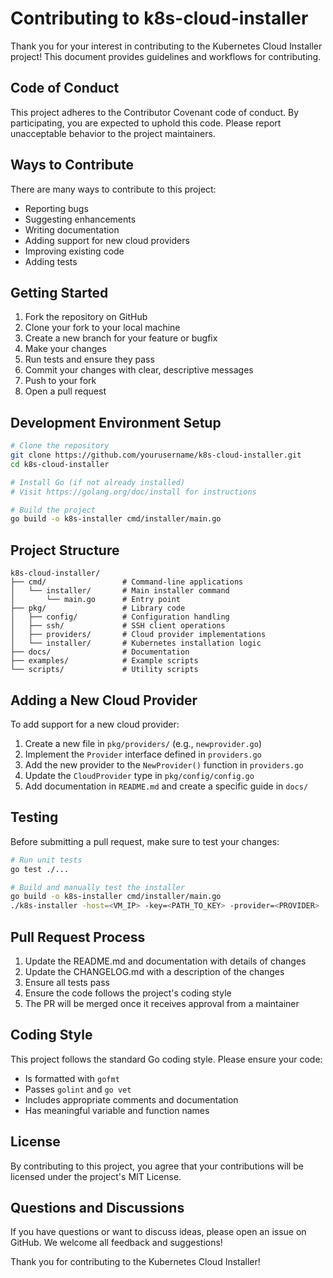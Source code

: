 # Contributing to k8s-cloud-installer

Thank you for your interest in contributing to the Kubernetes Cloud Installer project! This document provides guidelines and workflows for contributing.

## Code of Conduct

This project adheres to the Contributor Covenant code of conduct. By participating, you are expected to uphold this code. Please report unacceptable behavior to the project maintainers.

## Ways to Contribute

There are many ways to contribute to this project:

- Reporting bugs
- Suggesting enhancements
- Writing documentation
- Adding support for new cloud providers
- Improving existing code
- Adding tests

## Getting Started

1. Fork the repository on GitHub
2. Clone your fork to your local machine
3. Create a new branch for your feature or bugfix
4. Make your changes
5. Run tests and ensure they pass
6. Commit your changes with clear, descriptive messages
7. Push to your fork
8. Open a pull request

## Development Environment Setup

```bash
# Clone the repository
git clone https://github.com/yourusername/k8s-cloud-installer.git
cd k8s-cloud-installer

# Install Go (if not already installed)
# Visit https://golang.org/doc/install for instructions

# Build the project
go build -o k8s-installer cmd/installer/main.go
```

## Project Structure

```
k8s-cloud-installer/
├── cmd/                 # Command-line applications
│   └── installer/       # Main installer command
│       └── main.go      # Entry point
├── pkg/                 # Library code
│   ├── config/          # Configuration handling
│   ├── ssh/             # SSH client operations
│   ├── providers/       # Cloud provider implementations
│   └── installer/       # Kubernetes installation logic
├── docs/                # Documentation
├── examples/            # Example scripts
└── scripts/             # Utility scripts
```

## Adding a New Cloud Provider

To add support for a new cloud provider:

1. Create a new file in `pkg/providers/` (e.g., `newprovider.go`)
2. Implement the `Provider` interface defined in `providers.go`
3. Add the new provider to the `NewProvider()` function in `providers.go`
4. Update the `CloudProvider` type in `pkg/config/config.go`
5. Add documentation in `README.md` and create a specific guide in `docs/`

## Testing

Before submitting a pull request, make sure to test your changes:

```bash
# Run unit tests
go test ./...

# Build and manually test the installer
go build -o k8s-installer cmd/installer/main.go
./k8s-installer -host=<VM_IP> -key=<PATH_TO_KEY> -provider=<PROVIDER>
```

## Pull Request Process

1. Update the README.md and documentation with details of changes
2. Update the CHANGELOG.md with a description of the changes
3. Ensure all tests pass
4. Ensure the code follows the project's coding style
5. The PR will be merged once it receives approval from a maintainer

## Coding Style

This project follows the standard Go coding style. Please ensure your code:

- Is formatted with `gofmt`
- Passes `golint` and `go vet`
- Includes appropriate comments and documentation
- Has meaningful variable and function names

## License

By contributing to this project, you agree that your contributions will be licensed under the project's MIT License.

## Questions and Discussions

If you have questions or want to discuss ideas, please open an issue on GitHub. We welcome all feedback and suggestions!

Thank you for contributing to the Kubernetes Cloud Installer!
